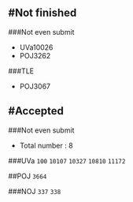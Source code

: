 #Not finished
---------------------------------------
###Not even submit
- UVa10026
- POJ3262

###TLE
- POJ3067

#Accepted
---------------------------------------
###Not even submit
- Total number : 8

###UVa
`100` `10107` `10327` `10810` `11172`

##POJ
`3664`

###NOJ
`337` `338`

